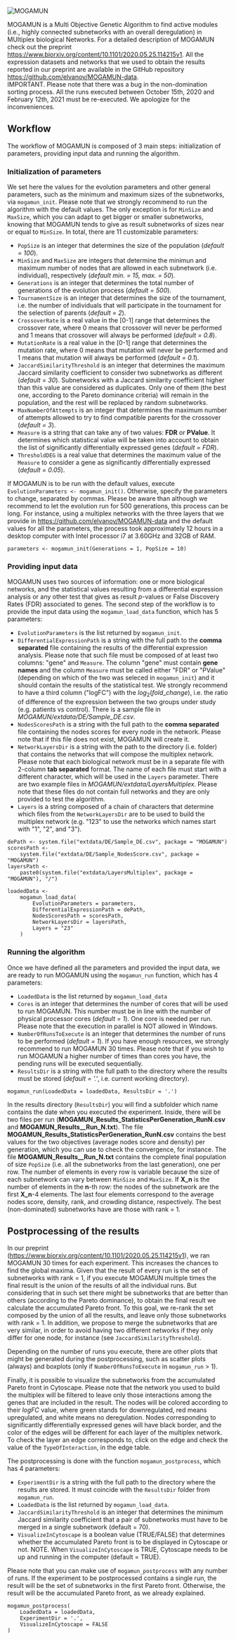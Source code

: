 ![MOGAMUN](mogamun.png)

MOGAMUN is a Multi Objective Genetic Algorithm to find active modules 
(i.e., highly connected subnetworks with an overall deregulation) in MUltiplex 
biological Networks. For a detailed description of MOGAMUN check out the preprint 
https://www.biorxiv.org/content/10.1101/2020.05.25.114215v1. All the expression 
datasets and networks that we used to obtain the results reported in our 
preprint are available in the GitHub repository 
https://github.com/elvanov/MOGAMUN-data.  
IMPORTANT. Please note that there was a bug in the non-domination sorting process.
All the runs executed between October 15th, 2020 and February 12th, 2021 must be
re-executed. We apologize for the inconveniences. 

## Workflow
The workflow of MOGAMUN is composed of 3 main steps: initialization of 
parameters, providing input data and running the algorithm.

### Initialization of parameters 
We set here the values for the evolution parameters and other general 
parameters, such as the minimum and maximum sizes of the subnetworks, via 
`mogamun_init`. Please note that we strongly recommend to run the algorithm
with the default values. The only exception is for `MinSize` and `MaxSize`, 
which you can adapt to get bigger or smaller subnetworks, knowing that MOGAMUN
tends to give as result subnetworks of sizes near or equal to `MinSize`. 
In total, there are 11 customizable parameters: 

* `PopSize` is an integer that determines the size of the population 
(*default = 100*).
* `MinSize` and `MaxSize` are integers that determine the minimun and maximum 
number of nodes that are allowed in each subnetwork (i.e. individual), 
respectively (*default min. = 15, max. = 50*).
* `Generations` is an integer that determines the total number of generations 
of the evolution process (*default = 500*).
* `TournamentSize` is an integer that determines the size of the tournament, 
i.e. the number of individuals that will participate in the tournament for the 
selection of parents (*default = 2*).
* `CrossoverRate` is a real value in the [0-1] range that determines the 
crossover rate, where 0 means that crossover will never be performed and 1 
means that crossover will always be performed (*default = 0.8*).
* `MutationRate` is a real value in the [0-1] range that determines the 
mutation rate, where 0 means that mutation will never be performed and 1 means 
that mutation will always be performed (*default = 0.1*).
* `JaccardSimilarityThreshold` is an integer that determines the maximum 
Jaccard similarity coefficient to consider two subnetworks as different 
(*default = 30*). Subnetworks with a Jaccard similarity coefficient higher than 
this value are considered as duplicates. Only one of them (the best one, 
according to the Pareto dominance criteria) will remain in the population, and 
the rest will be replaced by random subnetworks.
* `MaxNumberOfAttempts` is an integer that determines the maximum number of 
attempts allowed to try to find compatible parents for the crossover 
(*default = 3*).
* `Measure` is a string that can take any of two values: **FDR** or **PValue**. 
It determines which statistical value will be taken into account to obtain the 
list of significantly differentially expressed genes (*default  = FDR*).
* `ThresholdDEG` is a real value that determines the maximum value of the 
`Measure` to consider a gene as significantly differentially expressed 
(*default = 0.05*).

If MOGAMUN is to be run with the default values, execute 
`EvolutionParameters <- mogamun_init()`. Otherwise, specify the parameters to 
change, separated by commas. Please be aware than although we recommend to let 
the evolution run for 500 generations, this process can be long. For instance, 
using a multiplex networks with the three layers that we provide in 
https://github.com/elvanov/MOGAMUN-data and the default values for all the 
parameters, the process took approximately 12 hours in a desktop computer with 
Intel processor i7 at 3.60GHz and 32GB of RAM.


```{r init, echo = TRUE, message = FALSE}
parameters <- mogamun_init(Generations = 1, PopSize = 10)
```


### Providing input data
MOGAMUN uses two sources of information: one or more biological networks, and 
the statistical values resulting from a differential expression analysis or any 
other test that gives as result *p*-values or False Discovery Rates (FDR) 
associated to genes. The second step of the workflow is to provide the input 
data using the `mogamun_load_data` function, which has 5 parameters:

* `EvolutionParameters` is the list returned by `mogamun_init`.
* `DifferentialExpressionPath` is a string with the full path to the 
**comma separated** file containing the results of the differential expression 
analysis. Please note that such file must be composed of at least two columns: 
"gene" and `Measure`. The column "gene" must contain **gene names** and the 
column `Measure` must be called either "FDR" or "PValue" (depending on which of 
the two was seleced in `mogamun_init`) and it should contain the results of the 
statistical test. We strongly recommend to have a third column ("logFC") with 
the $log_2(fold\_change)$, i.e. the ratio of difference of the expression 
between the two groups under study (e.g. patients vs control). There is a 
sample file in *MOGAMUN/extdata/DE/Sample_DE.csv*.
* `NodesScoresPath` is a string with the full path to the **comma separated** 
file containing the nodes scores for every node in the network. Please note 
that if this file does not exist, MOGAMUN will create it. 
* `NetworkLayersDir` is a string with the path to the directory (i.e. folder) 
that contains the networks that will compose the multiplex network. Please note 
that each biological network must be in a separate file with 2-column 
**tab separated** format. The name of each file must start with a different 
character, which will be used in the `Layers` parameter. There are two example 
files in *MOGAMUN/extdata/LayersMultiplex*. Please note that these files do not
contain full networks and they are only provided to test the algorithm.
* `Layers` is a string composed of a chain of characters that determine which 
files from the `NetworkLayersDir` are to be used to build the multiplex network 
(e.g. "123" to use the networks which names start with "1", "2", and "3").

```{r load, echo = TRUE}
dePath <- system.file("extdata/DE/Sample_DE.csv", package = "MOGAMUN")
scoresPath <-
    system.file("extdata/DE/Sample_NodesScore.csv", package = "MOGAMUN")
layersPath <-
    paste0(system.file("extdata/LayersMultiplex", package = "MOGAMUN"), "/")

loadedData <-
    mogamun_load_data(
        EvolutionParameters = parameters,
        DifferentialExpressionPath = dePath,
        NodesScoresPath = scoresPath,
        NetworkLayersDir = layersPath,
        Layers = "23"
    )
```

### Running the algorithm
Once we have defined all the parameters and provided the input data, we are 
ready to run MOGAMUN using the `mogamun_run` function, which has 4 parameters: 

* `LoadedData` is the list returned by `mogamun_load_data`
* `Cores` is an integer that determines the number of cores that will be used 
to run MOGAMUN. This number must be in line with the number of physical 
processor cores (*default = 1*). One core is needed per run. Please note that 
the execution in parallel is NOT allowed in Windows.
* `NumberOfRunsToExecute` is an integer that determines the number of runs to 
be performed (*default = 1*). If you have enough resources, we strongly 
recommend to run MOGAMUN 30 times. Please note that if you wish to run MOGAMUN 
a higher number of times than cores you have, the pending runs will be executed 
sequentially. 
* `ResultsDir` is a string with the full path to the directory where the 
results must be stored (*default = '.'*, i.e. current working directory).

```{r run, echo = TRUE}
mogamun_run(LoadedData = loadedData, ResultsDir = '.')
```

In the results directory (`ResultsDir`) you will find a subfolder which name 
contains the date when you executed the experiment. Inside, there will be two 
files per run (**MOGAMUN_Results_StatisticsPerGeneration_RunN.csv** and 
**MOGAMUN_Results__Run_N.txt**). The file 
**MOGAMUN_Results_StatisticsPerGeneration_RunN.csv** contains the best values 
for the two objectives (average nodes score and density) per generation, which 
you can use to check the convergence, for instance. The file 
**MOGAMUN_Results__Run_N.txt** contains the complete final population of size 
`PopSize` (i.e. all the subnetworks from the last generation), one per row. 
The number of elements in every row is variable because the size of each 
subnetwork can vary between `MinSize` and 
`MaxSize`. If **X_n** is the number of elements in the 
**n**-th row: the nodes of the subnetwork are the first **X_n**-4 elements. 
The last four elements correspond to the average nodes score, density, rank, 
and crowding distance, respectively. The best (non-dominated) subnetworks have 
are those with rank = 1. 


## Postprocessing of the results
In our preprint (https://www.biorxiv.org/content/10.1101/2020.05.25.114215v1), 
we ran MOGAMUN 30 times for each experiment. This increases the chances to find 
the global maxima. Given that the result of every run is the set of subnetworks 
with rank = 1, if you execute MOGAMUN multiple times the final result is the 
union of the results of all the individual runs. But considering that in such 
set there might be subnetworks that are better than others (according to the 
Pareto dominance), to obtain the final result we calculate the accumulated 
Pareto front. To this goal, we re-rank the set composed by the union of all the 
results, and leave only those subnetworks with rank = 1. In addition, we
propose to merge the subnetworks that are very similar, in order to avoid 
having two different networks if they only differ for one node, for instance 
(see `JaccardSimilarityThreshold`).

Depending on the number of runs you execute, there are other plots that might 
be generated during the postprocessing, such as scatter plots (always) and 
boxplots (only if `NumberOfRunsToExecute` in `mogamun_run` > 1).

Finally, it is possible to visualize the subnetworks from the accumulated 
Pareto front in Cytoscape. Please note that the network you used to build the 
multiplex will be filtered to leave only those interactions among the genes 
that are included in the result. The nodes will be colored according to their 
*logFC* value, where green stands for downregulated, red means upregulated, and 
white means no deregulation. Nodes corresponding to significantly 
differentially expressed genes will have black border, and the color of the 
edges will be different for each layer of the multiplex network. To check the 
layer an edge corresponds to, click on the edge and check the value of the 
`TypeOfInteraction`, in the edge table. 

The postprocessing is done with the function `mogamun_postprocess`, which has 
4 parameters:  

* `ExperimentDir` is a string with the full path to the directory where the 
results are stored. It must coincide with the `ResultsDir` folder from 
`mogamun_run`.
* `LoadedData` is the list returned by `mogamun_load_data`.
* `JaccardSimilarityThreshold` is an integer that determines the minimum 
Jaccard similarity coefficient that a pair of subnetworks must have to be 
merged in a single subnetwork (default = 70).
* `VisualizeInCytoscape` is a boolean value (TRUE/FALSE) that determines 
whether the accumulated Pareto front is to be displayed in Cytoscape or not. 
NOTE. When `VisualizeInCytoscape` is TRUE, Cytoscape needs to be up and running 
in the computer (default = TRUE). 

Please note that you can make use of `mogamun_postprocess` with any number of 
runs. If the experiment to be postprocessed contains a single run, the result 
will be the set of subnetworks in the first Pareto front. Otherwise, the result 
will be the accumulated Pareto front, as we already explained. 

```{r end, echo = TRUE}
mogamun_postprocess(
    LoadedData = loadedData, 
    ExperimentDir = '.', 
    VisualizeInCytoscape = FALSE
)
```

